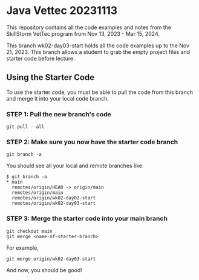 # Java Vettec 20231113

This repository contains all the code examples and notes from the SkillStorm VetTec program from Nov 13, 2023 - Mar 15, 2024.

This branch wk02-day03-start holds all the code examples up to the Nov 21, 2023. This branch allows a student to grab the empty project files and starter code before lecture.

## Using the Starter Code

To use the starter code, you must be able to pull the code from this branch and merge it into your local code branch.

### STEP 1: Pull the new branch's code
```
git pull --all
```
### STEP 2: Make sure you now have the starter code branch
```
git branch -a
```
You should see all your local and remote branches like 

```
$ git branch -a
* main
  remotes/origin/HEAD -> origin/main
  remotes/origin/main
  remotes/origin/wk02-day02-start
  remotes/origin/wk02-day03-start
```

### STEP 3: Merge the starter code into your main branch
```
git checkout main
git merge <name-of-starter-branch>
```
For example, 
```
git merge origin/wk02-day03-start
```

And now, you should be good!

